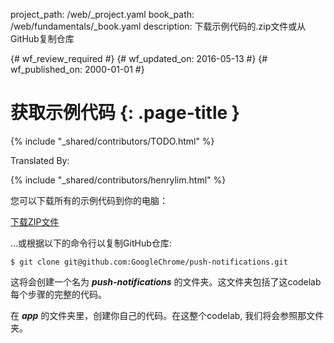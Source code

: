 project_path: /web/_project.yaml
book_path: /web/fundamentals/_book.yaml
description: 下载示例代码的.zip文件或从GitHub复制仓库

{# wf_review_required #}
{# wf_updated_on: 2016-05-13 #}
{# wf_published_on: 2000-01-01 #}

# 获取示例代码 {: .page-title }

{% include "_shared/contributors/TODO.html" %}


Translated By: 

{% include "_shared/contributors/henrylim.html" %}



您可以下载所有的示例代码到你的电脑：

[下载ZIP文件](https://github.com/GoogleChrome/push-notifications/archive/master.zip)

...或根据以下的命令行以复制GitHub仓库:


    $ git clone git@github.com:GoogleChrome/push-notifications.git
    

这将会创建一个名为 **_push-notifications_** 的文件夹。这文件夹包括了这codelab每个步骤的完整的代码。

在 **_app_** 的文件夹里，创建你自己的代码。在这整个codelab, 我们将会参照那文件夹。
